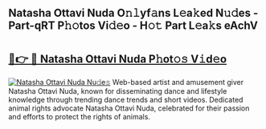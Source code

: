 ## Natasha Ottavi Nuda O𝚗𝚕yf𝚊ns L𝚎a𝚔ed N𝚞𝚍es - Part-qRT P𝚑𝚘tos Vi𝚍𝚎o - H𝚘𝚝 Part L𝚎a𝚔s eAchV

# <h2><a href="http://kf4o0y2.oniu.top/?m=Natasha+Ottavi+Nuda">🔗👉 🔴 Natasha Ottavi Nuda P𝚑ot𝚘𝚜 V𝚒d𝚎o</a></h2>

[![Natasha Ottavi Nuda Nu𝚍e𝚜](https://i.imgur.com/0qMVB7G.gif)](http://kf4o0y2.oniu.top/?m=Natasha+Ottavi+Nuda)
Web-based artist and amusement giver Natasha Ottavi Nuda, known for disseminating dance and lifestyle knowledge through trending dance trends and short videos. Dedicated animal rights advocate Natasha Ottavi Nuda, celebrated for their passion and efforts to protect the rights of animals.  
